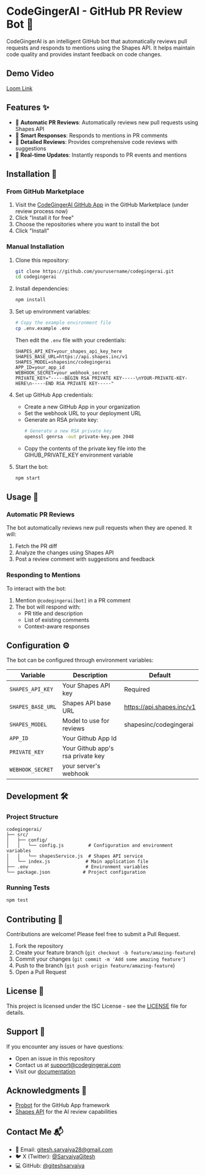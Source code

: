 # CodeGingerAI - GitHub PR Review Bot 🤖

CodeGingerAI is an intelligent GitHub bot that automatically reviews pull requests and responds to mentions using the Shapes API. It helps maintain code quality and provides instant feedback on code changes.

## Demo Video
[Loom Link](https://www.loom.com/share/58829c0876c546cb834c40981507de6d?sid=d91bdc1c-7428-4bee-b762-7c4fae88036b)

## Features ✨

- 🤖 **Automatic PR Reviews**: Automatically reviews new pull requests using Shapes API
- 💬 **Smart Responses**: Responds to mentions in PR comments
- 📝 **Detailed Reviews**: Provides comprehensive code reviews with suggestions
- 🔄 **Real-time Updates**: Instantly responds to PR events and mentions

## Installation 🚀

### From GitHub Marketplace

1. Visit the [CodeGingerAI GitHub App](https://github.com/marketplace/codegingerai) in the GitHub Marketplace (under review process now)
2. Click "Install it for free"
3. Choose the repositories where you want to install the bot
4. Click "Install"

### Manual Installation

1. Clone this repository:
   ```bash
   git clone https://github.com/yourusername/codegingerai.git
   cd codegingerai
   ```

2. Install dependencies:
   ```bash
   npm install
   ```

3. Set up environment variables:
   ```bash
   # Copy the example environment file
   cp .env.example .env
   ```
   
   Then edit the `.env` file with your credentials:
   ```env
   SHAPES_API_KEY=your_shapes_api_key_here
   SHAPES_BASE_URL=https://api.shapes.inc/v1
   SHAPES_MODEL=shapesinc/codegingerai
   APP_ID=your_app_id
   WEBHOOK_SECRET=your_webhook_secret
   PRIVATE_KEY="-----BEGIN RSA PRIVATE KEY-----\nYOUR-PRIVATE-KEY-HERE\n-----END RSA PRIVATE KEY-----"
   ```

4. Set up GitHub App credentials:
   - Create a new GitHub App in your organization
   - Set the webhook URL to your deployment URL
   - Generate an RSA private key:
     ```bash
     # Generate a new RSA private key
     openssl genrsa -out private-key.pem 2048
     ```
   - Copy the contents of the private key file into the GIHUB_PRIVATE_KEY environment variable

5. Start the bot:
   ```bash
   npm start
   ```

## Usage 📝

### Automatic PR Reviews

The bot automatically reviews new pull requests when they are opened. It will:
1. Fetch the PR diff
2. Analyze the changes using Shapes API
3. Post a review comment with suggestions and feedback

### Responding to Mentions

To interact with the bot:
1. Mention `@codegingerai[bot]` in a PR comment
2. The bot will respond with:
   - PR title and description
   - List of existing comments
   - Context-aware responses

## Configuration ⚙️

The bot can be configured through environment variables:

| Variable | Description | Default |
|----------|-------------|---------|
| `SHAPES_API_KEY` | Your Shapes API key | Required |
| `SHAPES_BASE_URL` | Shapes API base URL | https://api.shapes.inc/v1 |
| `SHAPES_MODEL` | Model to use for reviews | shapesinc/codegingerai |
| `APP_ID` | Your Github App Id
| `PRIVATE_KEY` | Your Github app's rsa private key
| `WEBHOOK_SECRET` | your server's webhook

## Development 🛠️

### Project Structure
```
codegingerai/
├── src/
│   ├── config/
│   │   └── config.js         # Configuration and environment variables
│   │   └── shapesService.js  # Shapes API service
│   └── index.js             # Main application file
├── .env                     # Environment variables
└── package.json            # Project configuration
```

### Running Tests
```bash
npm test
```

## Contributing 🤝

Contributions are welcome! Please feel free to submit a Pull Request.

1. Fork the repository
2. Create your feature branch (`git checkout -b feature/amazing-feature`)
3. Commit your changes (`git commit -m 'Add some amazing feature'`)
4. Push to the branch (`git push origin feature/amazing-feature`)
5. Open a Pull Request

## License 📄

This project is licensed under the ISC License - see the [LICENSE](LICENSE) file for details.

## Support 💬

If you encounter any issues or have questions:
- Open an issue in this repository
- Contact us at support@codegingerai.com
- Visit our [documentation](https://docs.codegingerai.com)

## Acknowledgments 🙏

- [Probot](https://probot.github.io/) for the GitHub App framework
- [Shapes API](https://shapes.inc) for the AI review capabilities

## Contact Me 📬

- 📧 Email: [gitesh.sarvaiya28@gmail.com](mailto:gitesh.sarvaiya28@gmail.com)
- 🐦 X (Twitter): [@SarvaiyaGitesh](https://x.com/SarvaiyaGitesh)
- 💻 GitHub: [@giteshsarvaiya](https://github.com/giteshsarvaiya)